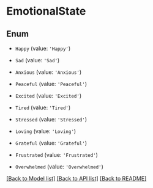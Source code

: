 # EmotionalState


## Enum

* `Happy` (value: `'Happy'`)

* `Sad` (value: `'Sad'`)

* `Anxious` (value: `'Anxious'`)

* `Peaceful` (value: `'Peaceful'`)

* `Excited` (value: `'Excited'`)

* `Tired` (value: `'Tired'`)

* `Stressed` (value: `'Stressed'`)

* `Loving` (value: `'Loving'`)

* `Grateful` (value: `'Grateful'`)

* `Frustrated` (value: `'Frustrated'`)

* `Overwhelmed` (value: `'Overwhelmed'`)

[[Back to Model list]](../README.md#documentation-for-models) [[Back to API list]](../README.md#documentation-for-api-endpoints) [[Back to README]](../README.md)
